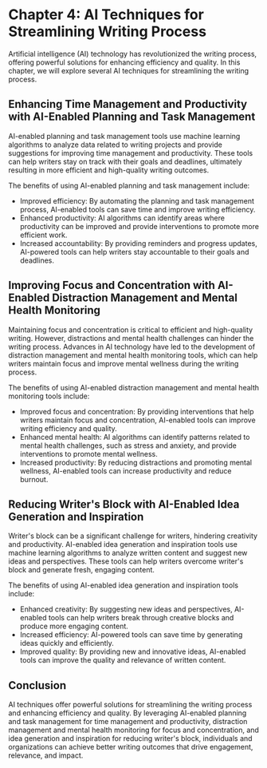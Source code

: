 Chapter 4: AI Techniques for Streamlining Writing Process
=========================================================

Artificial intelligence (AI) technology has revolutionized the writing process, offering powerful solutions for enhancing efficiency and quality. In this chapter, we will explore several AI techniques for streamlining the writing process.

Enhancing Time Management and Productivity with AI-Enabled Planning and Task Management
---------------------------------------------------------------------------------------

AI-enabled planning and task management tools use machine learning algorithms to analyze data related to writing projects and provide suggestions for improving time management and productivity. These tools can help writers stay on track with their goals and deadlines, ultimately resulting in more efficient and high-quality writing outcomes.

The benefits of using AI-enabled planning and task management include:

* Improved efficiency: By automating the planning and task management process, AI-enabled tools can save time and improve writing efficiency.
* Enhanced productivity: AI algorithms can identify areas where productivity can be improved and provide interventions to promote more efficient work.
* Increased accountability: By providing reminders and progress updates, AI-powered tools can help writers stay accountable to their goals and deadlines.

Improving Focus and Concentration with AI-Enabled Distraction Management and Mental Health Monitoring
-----------------------------------------------------------------------------------------------------

Maintaining focus and concentration is critical to efficient and high-quality writing. However, distractions and mental health challenges can hinder the writing process. Advances in AI technology have led to the development of distraction management and mental health monitoring tools, which can help writers maintain focus and improve mental wellness during the writing process.

The benefits of using AI-enabled distraction management and mental health monitoring tools include:

* Improved focus and concentration: By providing interventions that help writers maintain focus and concentration, AI-enabled tools can improve writing efficiency and quality.
* Enhanced mental health: AI algorithms can identify patterns related to mental health challenges, such as stress and anxiety, and provide interventions to promote mental wellness.
* Increased productivity: By reducing distractions and promoting mental wellness, AI-enabled tools can increase productivity and reduce burnout.

Reducing Writer's Block with AI-Enabled Idea Generation and Inspiration
-----------------------------------------------------------------------

Writer's block can be a significant challenge for writers, hindering creativity and productivity. AI-enabled idea generation and inspiration tools use machine learning algorithms to analyze written content and suggest new ideas and perspectives. These tools can help writers overcome writer's block and generate fresh, engaging content.

The benefits of using AI-enabled idea generation and inspiration tools include:

* Enhanced creativity: By suggesting new ideas and perspectives, AI-enabled tools can help writers break through creative blocks and produce more engaging content.
* Increased efficiency: AI-powered tools can save time by generating ideas quickly and efficiently.
* Improved quality: By providing new and innovative ideas, AI-enabled tools can improve the quality and relevance of written content.

Conclusion
----------

AI techniques offer powerful solutions for streamlining the writing process and enhancing efficiency and quality. By leveraging AI-enabled planning and task management for time management and productivity, distraction management and mental health monitoring for focus and concentration, and idea generation and inspiration for reducing writer's block, individuals and organizations can achieve better writing outcomes that drive engagement, relevance, and impact.
